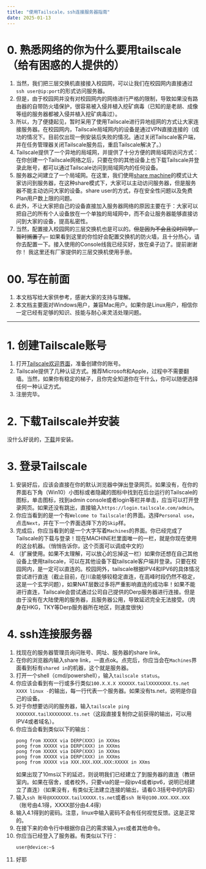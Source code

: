 ```yaml
---
title: "使用Tailscale，ssh连接服务器指南"  
date: 2025-01-13  
---
```

# 0. 熟悉网络的你为什么要用tailscale（给有困惑的人提供的）
1. 当然，我们把三层交换机直接接入校园网，可以让我们在校园网内直接通过`ssh user@ip:port`的形式访问服务器。
2. 但是，由于校园网并没有对校园网内的网络进行严格的限制，导致如果没有路由器的自带防火墙保护，很容易被入侵并植入挖矿病毒（已知的是老胡、成像等组的服务器都被入侵并植入挖矿病毒过）。
3. 所以，为了便捷起见，暂时采用了使用Tailscale进行异地组网的方式让大家连接服务器。在校园网内，Tailscale局域网内的设备是通过VPN直接连接的（成功的情况下。目前仅出现一例安装后失败的情况。通过关闭Tailscale客户端，并在任务管理器关闭Tailscale服务后，重启Tailscale解决了。）
4. Tailscale提供了一个异地的局域网，并提供了十分方便的跨局域网访问方式：在你创建一个Tailscale网络之后，只要在你的其他设备上也下载Tailscale并登录此账号，都可以通过Tailscale访问到局域网内的任何设备。
5. 服务器之间建立了一个局域网。在这里，我们使用[share machine](https://tailscale.com/kb/1084/sharing)的模式让大家访问到服务器，在这种share模式下，大家可以主动访问服务器，但是服务器不能主动访问大家的设备。share user的方式，存在安全性问题以及免费Plan用户数上限的问题。
6. 此外，不让大家把自己的设备直接加入服务器网络的原因主要在于：大家可以把自己的所有个人设备放在一个单独的局域网中，而不会让服务器能够直接访问到大家的设备，提高私密性。
7. 当然，配置接入校园网的三层交换机也是可以的。~~但是因为不会且没时间学，暂时搁置了。~~ 如果看到这里的你恰好会配置交换机的防火墙，且十分热心，请你去配置一下。接入使用的Console线我已经买好，放在桌子边了。提前谢谢你！
我这里还有厂家提供的三层交换机使用手册。

# 00. 写在前面
1. 本文档写给大家供参考，感谢大家的支持与理解。
2. 本文档主要面对Windows用户，兼容Mac用户。如果你是Linux用户，相信你一定已经有足够的知识、技能与耐心来灵活处理问题。

---
# 1. 创建Tailscale账号
1. 打开[Tailscale欢迎界面](https://login.tailscale.com/start)，准备创建你的账号。
2. Tailscale提供了几种认证方式。推荐Microsoft和Apple，过程中不需要翻墙。当然，如果你有稳定的梯子，且你完全知道你在干什么，你可以随便选择任何一种认证方式。
3. 注册完毕。

# 2. 下载Tailscale并安装
没什么好说的，[下载](https://tailscale.com/download)并安装。

# 3. 登录Tailscale
1. 安装好后，应该会直接在你的默认浏览器中弹出登录网页。如果没有，在你的界面右下角（Win10）小图标或者隐藏的图标中找到在后台运行的Tailscale的图标，单击图标，找到admin console或者login等栏并单击，应当可以打开登录网页。如果还没有跳出，直接输入`https://login.tailscale.com/admin`。
2. 你应当看到的是一个有`Welcome to Tailscale!`的界面。选择`Personal use`，点击`Next`，并在下一个界面选择下方的`Skip`样。
3. 完成后，你应当看到的是一个大字写着`Machines`的界面。你已经完成了Tailscale的下载与登录！现在MACHINE栏里面唯一的一栏，就是你现在使用的这台机器。（悄悄告诉你，这个页面可以调成中文的）
4. （扩展使用。如果不太理解，可以放心的忘掉这一栏）如果你还想在自己其他设备上使用tailscale，可以在其他设备下载tailscale客户端并登录。只要在校园网内，是一定可以直连的。校园网外，tailscale根据IPV4和IPV6的具体情况尝试进行直连（截止目前，在川渝能够较稳定直连，在高峰时段仍然不稳定，这是一个玄学问题），如果NAT层数过多将严重影响直连的成功率！如果不能进行直连，Tailscale会尝试通过公司自己提供的Derp服务器进行连接。但是由于没有在大陆使用的服务器，且服务器公用，导致延迟完全无法接受。（肉身在HKG，TKY等Derp服务器所在地区，则速度很快）

# 4. ssh连接服务器
1. 找现在的服务器管理员询问账号、网址、服务器的share link。
2. 在你的浏览器内输入share link，一直点ok。点完后，你应当会在`Machines`界面看到标有`shared in`的机器，这个就是服务器。
3. 打开一个shell（cmd/powershell），输入`tailscale status`。
4. 你应该会看到有一行或多行类似`100.X.X.X XXXXXX.tailXXXXXXXX.ts.net XXXX linux -`的输出，每一行代表一个服务器。如果没有ts.net，说明是你自己的设备。
5. 对于你想要访问的服务器，输入`tailscale ping XXXXXXX.tailXXXXXXXX.ts.net`（这段直接复制你之前获得的输出，可以用IPV4或者域名）。
6. 你应当会看到类似以下的输出：
   ```shell
   pong from XXXXX via DERP(XXX) in XXXms
   pong from XXXXX via DERP(XXX) in XXXms
   pong from XXXXX via DERP(XXX) in XXXms
   pong from XXXXX via DERP(XXX) in XXXms
   pong from XXXXX via XXX.XXX.XXX.XXX:XXXXX in XXms  
   ```
   如果出现了10ms以下的延迟，则说明我们已经建立了到服务器的直连（教研室内。如果在宿舍，或者校外，只要via的是一段ipv4或者ipv6，说明已经建立了直连）（如果没有，有类似无法建立连接的输出，请看0.3括号中的内容）
7. 输入`ssh 账号@XXXXXXX.tailXXXXX.ts.net`或者`ssh 账号@100.XXX.XXX.XXX`（账号由4.1得，XXXX部分由4.4得）
8. 输入4.1得到的密码。注意，linux中输入密码不会有任何视觉反馈。这是正常的。
9. 在接下来的命令行中根据你自己的需求输入`yes`或者其他命令。
10. 你应当已经登入了服务器。有类似以下行：
    ```shell  
    user@device:~$
    ```
11. 好耶
